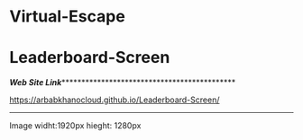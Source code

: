 # Virtual-Escape
# Leaderboard-Screen

***************Web Site Link***********************************************************

https://arbabkhanocloud.github.io/Leaderboard-Screen/

******************************************************************************************


Image widht:1920px
hieght: 1280px
